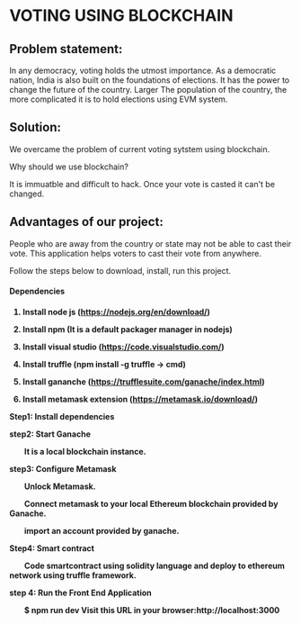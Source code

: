 <h1> VOTING USING BLOCKCHAIN </h1>


## Problem statement:


In any democracy, voting holds the utmost importance. As a democratic nation, India is also built on the foundations of elections. It has the power to change the future of the country. Larger The population of the country, the more complicated it is to hold elections using EVM system. 



## Solution:


We overcame the problem of current voting sytstem using blockchain.


Why should we use blockchain?


It is immuatble and difficult to hack. Once your vote is casted it can't be changed.



## Advantages of our project:


People who are away from the country or state may not be able to cast their vote. This application helps voters to cast their vote from anywhere.



Follow the steps below to download, install, run this project.


<h4> Dependencies <h4>


1) Install node js (https://nodejs.org/en/download/)

2) Install npm (It is a default packager manager in nodejs)

3) Install visual studio (https://code.visualstudio.com/)

4) Install truffle (npm install -g truffle -> cmd)

5) Install gananche (https://trufflesuite.com/ganache/index.html)

6) Install metamask extension (https://metamask.io/download/)




Step1: Install dependencies


step2: Start Ganache


        It is a local blockchain instance.


step3: Configure Metamask


        Unlock Metamask.

        Connect metamask to your local Ethereum blockchain provided by Ganache.

        import an account provided by ganache.


Step4: Smart contract


        Code smartcontract using solidity language and deploy to ethereum network using truffle framework.



step 4: Run the Front End Application


        $ npm run dev Visit this URL in your browser:http://localhost:3000


